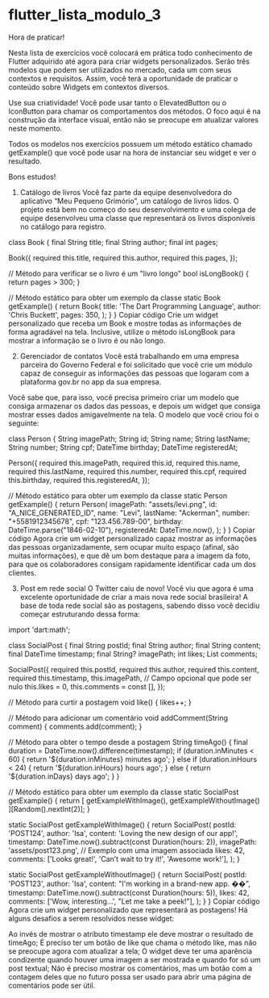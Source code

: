 # flutter_lista_modulo_3

Hora de praticar!

Nesta lista de exercícios você colocará em prática todo conhecimento de Flutter adquirido até agora para criar widgets personalizados. Serão três modelos que podem ser utilizados no mercado, cada um com seus contextos e requisitos. Assim, você terá a oportunidade de praticar o conteúdo sobre Widgets em contextos diversos.

Use sua criatividade! Você pode usar tanto o ElevatedButton ou o IconButton para chamar os comportamentos dos métodos. O foco aqui é na construção da interface visual, então não se preocupe em atualizar valores neste momento.

Todos os modelos nos exercícios possuem um método estático chamado getExample() que você pode usar na hora de instanciar seu widget e ver o resultado.

Bons estudos!

1) Catálogo de livros
Você faz parte da equipe desenvolvedora do aplicativo “Meu Pequeno Grimório”, um catálogo de livros lidos. O projeto está bem no começo do seu desenvolvimento e uma colega de equipe desenvolveu uma classe que representará os livros disponíveis no catálogo para registro.

class Book {
  final String title;
  final String author;
  final int pages;

  Book({
    required this.title,
    required this.author,
    required this.pages,
  });

  // Método para verificar se o livro é um "livro longo"
  bool isLongBook() {
    return pages > 300;
  }

  // Método estático para obter um exemplo da classe
  static Book getExample() {
    return Book(
      title: 'The Dart Programming Language',
      author: 'Chris Buckett',
      pages: 350,
    );
  }
}
Copiar código
Crie um widget personalizado que receba um Book e mostre todas as informações de forma agradável na tela. Inclusive, utilize o método isLongBook para mostrar a informação se o livro é ou não longo.

2) Gerenciador de contatos
Você está trabalhando em uma empresa parceira do Governo Federal e foi solicitado que você crie um módulo capaz de conseguir as informações das pessoas que logaram com a plataforma gov.br no app da sua empresa.

Você sabe que, para isso, você precisa primeiro criar um modelo que consiga armazenar os dados das pessoas, e depois um widget que consiga mostrar esses dados amigavelmente na tela. O modelo que você criou foi o seguinte:

class Person {
  String imagePath;
  String id;
  String name;
  String lastName;
  String number;
  String cpf;
  DateTime birthday;
  DateTime registeredAt;

  Person({
    required this.imagePath,
    required this.id,
    required this.name,
    required this.lastName,
    required this.number,
    required this.cpf,
    required this.birthday,
    required this.registeredAt,
  });

  // Método estático para obter um exemplo da classe
  static Person getExample() {
    return Person(
      imagePath: "assets/levi.png",
      id: "A_NICE_GENERATED_ID",
      name: "Levi",
      lastName: "Ackerman",
      number: "+5581912345678",
      cpf: "123.456.789-00",
      birthday: DateTime.parse("1846-02-10"),
      registeredAt: DateTime.now(),
    );
  }
}
Copiar código
Agora crie um widget personalizado capaz mostrar as informações das pessoas organizadamente, sem ocupar muito espaço (afinal, são muitas informações), e que dê um bom destaque para a imagem da foto, para que os colaboradores consigam rapidamente identificar cada um dos clientes.

3) Post em rede social
O Twitter caiu de novo! Você viu que agora é uma excelente oportunidade de criar a mais nova rede social brasileira! A base de toda rede social são as postagens, sabendo disso você decidiu começar estruturando dessa forma:

import 'dart:math';

class SocialPost {
  final String postId;
  final String author;
  final String content;
  final DateTime timestamp;
  final String? imagePath;
  int likes;
  List<String> comments;

  SocialPost({
    required this.postId,
    required this.author,
    required this.content,
    required this.timestamp,
    this.imagePath, // Campo opcional que pode ser nulo
    this.likes = 0,
    this.comments = const [],
  });

  // Método para curtir a postagem
  void like() {
    likes++;
  }

  // Método para adicionar um comentário
  void addComment(String comment) {
    comments.add(comment);
  }

  // Método para obter o tempo desde a postagem
  String timeAgo() {
    final duration = DateTime.now().difference(timestamp);
    if (duration.inMinutes < 60) {
      return '${duration.inMinutes} minutes ago';
    } else if (duration.inHours < 24) {
      return '${duration.inHours} hours ago';
    } else {
      return '${duration.inDays} days ago';
    }
  }

  // Método estático para obter um exemplo da classe
  static SocialPost getExample() {
    return [
      getExampleWithImage(),
      getExampleWithoutImage()
    ][Random().nextInt(2)];
  }

  static SocialPost getExampleWithImage() {
    return SocialPost(
      postId: 'POST124',
      author: 'Isa',
      content: 'Loving the new design of our app!',
      timestamp: DateTime.now().subtract(const Duration(hours: 2)),
      imagePath: 'assets/post123.png', // Exemplo com uma imagem associada
      likes: 42,
      comments: ['Looks great!', 'Can’t wait to try it!', 'Awesome work!'],
    );
  }

  static SocialPost getExampleWithoutImage() {
    return SocialPost(
      postId: 'POST123',
      author: 'Isa',
      content: "I'm working in a brand-new app. ��",
      timestamp: DateTime.now().subtract(const Duration(hours: 5)),
      likes: 42,
      comments: ['Wow, interesting...', "Let me take a peek!"],
    );
  }
}
Copiar código
Agora crie um widget personalizado que representará as postagens! Há alguns desafios a serem resolvidos nesse widget:

Ao invés de mostrar o atributo timestamp ele deve mostrar o resultado de timeAgo;
É preciso ter um botão de like que chama o método like, mas não se preocupe agora com atualizar a tela;
O widget deve ter uma aparência condizente quando houver uma imagem a ser mostrada e quando for só um post textual;
Não é preciso mostrar os comentários, mas um botão com a contagem deles que no futuro possa ser usado para abrir uma página de comentários pode ser útil.
